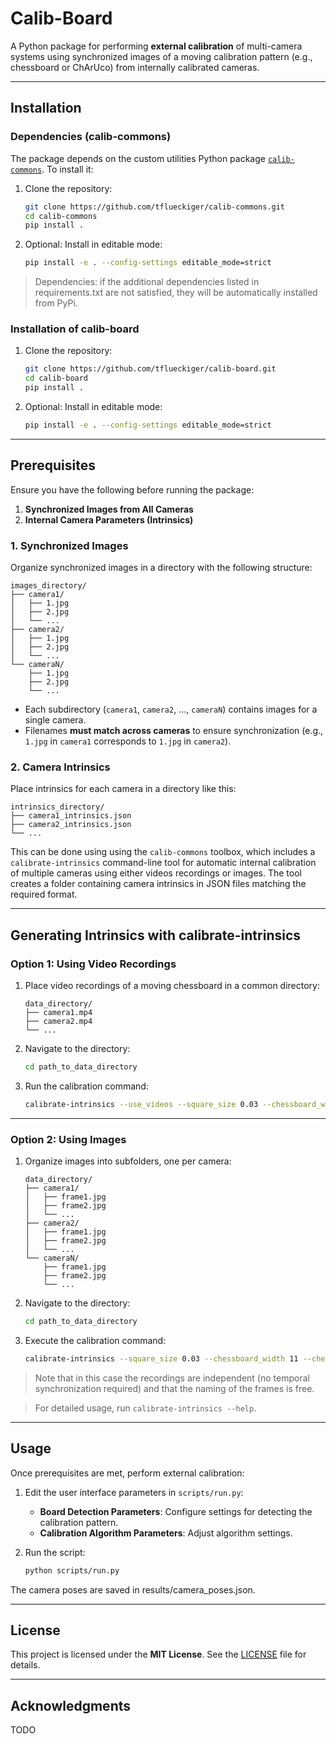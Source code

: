 # **Calib-Board**

A Python package for performing **external calibration** of multi-camera systems using synchronized images of a moving calibration pattern (e.g., chessboard or ChArUco) from internally calibrated cameras.

---


## **Installation**



### Dependencies (calib-commons)
The package depends on the custom utilities Python package [`calib-commons`](https://github.com/tflueckiger/calib-commons). To install it:

1. Clone the repository:

   ```bash
   git clone https://github.com/tflueckiger/calib-commons.git
   cd calib-commons
   pip install .
   ```

2. Optional: Install in editable mode:

   ```bash
   pip install -e . --config-settings editable_mode=strict
   ```

> Dependencies: if the additional dependencies listed in requirements.txt are not satisfied, they will be automatically installed from PyPi. 

### Installation of calib-board
1. Clone the repository:

   ```bash
   git clone https://github.com/tflueckiger/calib-board.git
   cd calib-board
   pip install .
   ```

2. Optional: Install in editable mode:

   ```bash
   pip install -e . --config-settings editable_mode=strict
   ```
---

## **Prerequisites**

Ensure you have the following before running the package:

1. **Synchronized Images from All Cameras**  
2. **Internal Camera Parameters (Intrinsics)**  

### **1. Synchronized Images**

Organize synchronized images in a directory with the following structure:

```plaintext
images_directory/
├── camera1/
│   ├── 1.jpg
│   ├── 2.jpg
│   └── ...
├── camera2/
│   ├── 1.jpg
│   ├── 2.jpg
│   └── ...
└── cameraN/
    ├── 1.jpg
    ├── 2.jpg
    └── ...
```

- Each subdirectory (`camera1`, `camera2`, ..., `cameraN`) contains images for a single camera.
- Filenames **must match across cameras** to ensure synchronization (e.g., `1.jpg` in `camera1` corresponds to `1.jpg` in `camera2`).

### **2. Camera Intrinsics**

Place intrinsics for each camera in a directory like this:

```plaintext
intrinsics_directory/
├── camera1_intrinsics.json
├── camera2_intrinsics.json
└── ...
```

This can be done using using the `calib-commons` toolbox, which includes a `calibrate-intrinsics` command-line tool for automatic internal calibration of multiple cameras using either videos recordings or images. The tool creates a folder containing camera intrinsics in JSON files matching the required format.

---

## **Generating Intrinsics with calibrate-intrinsics**

### **Option 1: Using Video Recordings**

1. Place video recordings of a moving chessboard in a common directory:

   ```plaintext
   data_directory/
   ├── camera1.mp4
   ├── camera2.mp4
   └── ...
   ```

2. Navigate to the directory:

   ```bash
   cd path_to_data_directory
   ```

3. Run the calibration command:

   ```bash
   calibrate-intrinsics --use_videos --square_size 0.03 --chessboard_width 11 --chessboard_height 8 --sampling_step 45
   ```

---

### **Option 2: Using Images**

1. Organize images into subfolders, one per camera:

   ```plaintext
   data_directory/
   ├── camera1/
   │   ├── frame1.jpg
   │   ├── frame2.jpg
   │   └── ...
   ├── camera2/
   │   ├── frame1.jpg
   │   ├── frame2.jpg
   │   └── ...
   └── cameraN/
       ├── frame1.jpg
       ├── frame2.jpg
       └── ...
   ```

2. Navigate to the directory:

   ```bash
   cd path_to_data_directory
   ```

3. Execute the calibration command:

   ```bash
   calibrate-intrinsics --square_size 0.03 --chessboard_width 11 --chessboard_height 8
   ```

> Note that in this case the recordings are independent (no temporal synchronization required) and that the naming of the frames is free.

> For detailed usage, run `calibrate-intrinsics --help`.

---

## **Usage**

Once prerequisites are met, perform external calibration:

1. Edit the user interface parameters in `scripts/run.py`:
   - **Board Detection Parameters**: Configure settings for detecting the calibration pattern.
   - **Calibration Algorithm Parameters**: Adjust algorithm settings.

2. Run the script:

   ```bash
   python scripts/run.py
   ```
The camera poses are saved in results/camera_poses.json.


---

## **License**

This project is licensed under the **MIT License**. See the [LICENSE](https://github.com/tflueckiger/calib-board/blob/main/LICENSE) file for details.

---

## **Acknowledgments**

TODO